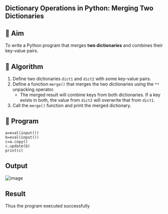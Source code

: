 ## Dictionary Operations in Python: Merging Two Dictionaries

## 🎯 Aim
To write a Python program that merges **two dictionaries** and combines their key-value pairs.

## 🧠 Algorithm
1. Define two dictionaries `dict1` and `dict2` with some key-value pairs.
2. Define a function `merge()` that merges the two dictionaries using the `**` unpacking operator.
   - The merged result will combine keys from both dictionaries. If a key exists in both, the value from `dict2` will overwrite that from `dict1`.
3. Call the `merge()` function and print the merged dictionary.

## 🧾 Program
~~~
a=eval(input())
b=eval(input())
c=a.copy()
c.update(b)
print(c)
~~~
## Output
![image](https://github.com/user-attachments/assets/67340349-18e7-4132-82e2-001757038711)

## Result
Thus the program executed successfully
